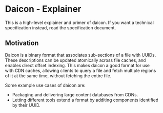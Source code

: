 # Daicon - Explainer

This is a high-level explainer and primer of daicon.
If you want a technical specification instead, read the specification document.

## Motivation

Daicon is a binary format that associates sub-sections of a file with UUIDs.
These descriptions can be updated atomically across file caches, and enables direct offset
indexing.
This makes daicon a good format for use with CDN caches, allowing clients to query a file and
fetch multiple regions of it at the same time, without fetching the entire file.

Some example use cases of daicon are:

- Packaging and delivering large content databases from CDNs.
- Letting different tools extend a format by additing components identified by their UUID.
